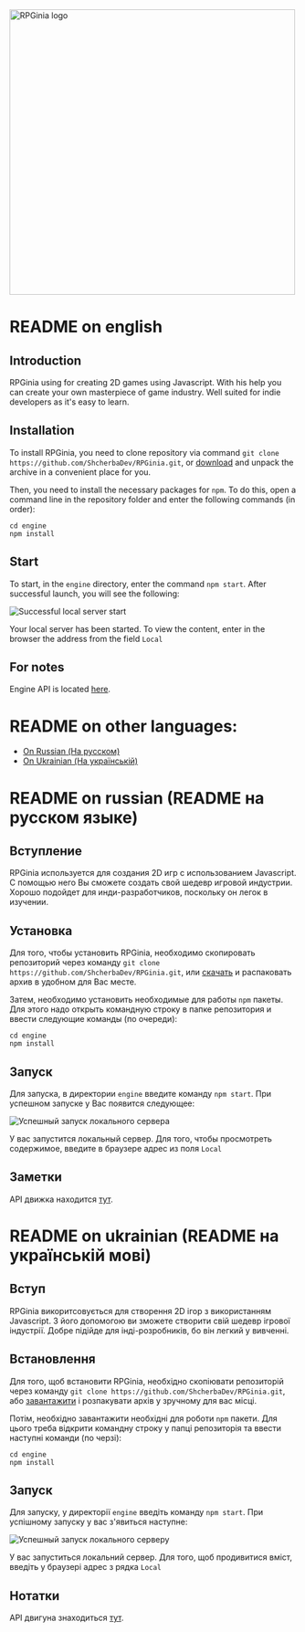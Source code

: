 <img src="https://camo.githubusercontent.com/b529c1ef9225dae56457d17f7a3069d61036c921/68747470733a2f2f73686368657262616465762e6769746875622e696f2f696d616765732f525047696e69612532306c6f676f25323066756c6c2e706e67" alt="RPGinia logo" data-canonical-src="https://shcherbadev.github.io/images/RPGinia%20logo%20full.png" width="500">

# README on english
## Introduction
RPGinia using for creating 2D games using Javascript. With his help you can create your own masterpiece of game industry. Well suited for indie developers as it's easy to learn.

## Installation
To install RPGinia, you need to clone repository via command `git clone https://github.com/ShcherbaDev/RPGinia.git`, or [download](https://codeload.github.com/ShcherbaDev/RPGinia/zip/master) and unpack the archive in a convenient place for you.

Then, you need to install the necessary packages for `npm`. To do this, open a command line in the repository folder and enter the following commands (in order):
```
cd engine
npm install
```

## Start
To start, in the `engine` directory, enter the command `npm start`. After successful launch, you will see the following:

![Successful local server start](https://i.imgur.com/rG0jHkx.jpg)

Your local server has been started. To view the content, enter in the browser the address from the field `Local`

## For notes
Engine API is located [here](https://shcherbadev.github.io/rpginia/docs/api/).


# README on other languages:
* [On Russian (На русском)](#readme-on-russian-readme-на-русском-языке)
* [On Ukrainian (На українській)](#readme-on-ukrainian-readme-%D0%BD%D0%B0-%D1%83%D0%BA%D1%80%D0%B0%D1%97%D0%BD%D1%81%D1%8C%D0%BA%D1%96%D0%B9-%D0%BC%D0%BE%D0%B2%D1%96)


# README on russian (README на русском языке)
## Вступление
RPGinia используется для создания 2D игр с использованием Javascript. С помощью него Вы сможете создать свой шедевр игровой индустрии. Хорошо подойдет для инди-разработчиков, поскольку он легок в изучении.

## Установка
Для того, чтобы установить RPGinia, необходимо скопировать репозиторий через команду `git clone https://github.com/ShcherbaDev/RPGinia.git`, или [скачать](https://codeload.github.com/ShcherbaDev/RPGinia/zip/master) и распаковать архив в удобном для Вас месте. 

Затем, необходимо установить необходимые для работы `npm` пакеты. Для этого надо открыть командную строку в папке репозитория и ввести следующие команды (по очереди):
```
cd engine
npm install
```

## Запуск
Для запуска, в директории `engine` введите команду `npm start`. При успешном запуске у Вас появится следующее:

![Успешный запуск локального сервера](https://i.imgur.com/rG0jHkx.jpg)

У вас запустится локальный сервер. Для того, чтобы просмотреть содержимое, введите в браузере адрес из поля `Local`

## Заметки
API движка находится [тут](https://shcherbadev.github.io/rpginia/docs/api/).


# README on ukrainian (README на українській мові)
## Вступ
RPGinia викоритсовується для створення 2D ігор з використанням Javascript. З його допомогою ви зможете створити свій шедевр ігрової індустрії. Добре підійде для інді-розробників, бо він легкий у вивченні.

## Встановлення
Для того, щоб встановити RPGinia, необхідно скопіювати репозиторій через команду `git clone https://github.com/ShcherbaDev/RPGinia.git`, або [завантажити](https://codeload.github.com/ShcherbaDev/RPGinia/zip/master) і розпакувати архів у зручному для вас місці.

Потім, необхідно завантажити необхідні для роботи `npm` пакети. Для цього треба відкрити командну строку у папці репозиторія та ввести наступні команди (по черзі):
```
cd engine
npm install
```

## Запуск
Для запуску, у директорії `engine` введіть команду `npm start`. При успішному запуску у вас з'явиться наступне:

![Успешный запуск локального серверу](https://i.imgur.com/rG0jHkx.jpg)

У вас запуститься локальний сервер. Для того, щоб продивитися вміст, введіть у браузері адрес з рядка `Local`

## Нотатки
API двигуна знаходиться [тут](https://shcherbadev.github.io/rpginia/docs/api/).
